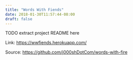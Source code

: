 ```yaml
---
title: "Words With Fiends"
date: 2018-01-30T11:57:44-08:00
draft: false
---
```


TODO extract project README here

Link: <https://wwfiends.herokuapp.com/>

Source: <https://github.com/j000shDotCom/words-with-fire>
